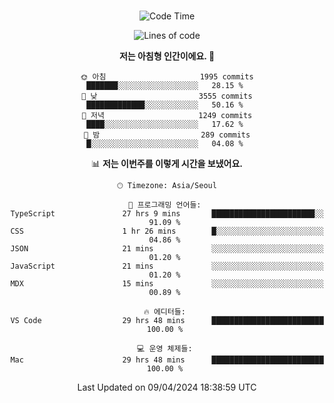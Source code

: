 <div align="center">

<br />

 <!--START_SECTION:waka-->
![Code Time](http://img.shields.io/badge/Code%20Time-2%2C360%20hrs%2053%20mins-blue)

![Lines of code](https://img.shields.io/badge/%EC%A0%80%EB%8A%94%20%EC%97%AC%ED%83%9C%EA%B9%8C%EC%A7%80%20-3.9%20million%20%EC%A4%84%EC%9D%98%20%EC%BD%94%EB%93%9C%EB%A5%BC%20%EC%9E%91%EC%84%B1%ED%96%88%EC%96%B4%EC%9A%94.-blue)

**저는 아침형 인간이에요. 🐤** 

```text
🌞 아침                     1995 commits        ███████░░░░░░░░░░░░░░░░░░   28.15 % 
🌆 낮　                     3555 commits        █████████████░░░░░░░░░░░░   50.16 % 
🌃 저녁                     1249 commits        ████░░░░░░░░░░░░░░░░░░░░░   17.62 % 
🌙 밤　                     289 commits         █░░░░░░░░░░░░░░░░░░░░░░░░   04.08 % 
```


📊 **저는 이번주를 이렇게 시간을 보냈어요.** 

```text
🕑︎ Timezone: Asia/Seoul

💬 프로그래밍 언어들: 
TypeScript               27 hrs 9 mins       ███████████████████████░░   91.09 % 
CSS                      1 hr 26 mins        █░░░░░░░░░░░░░░░░░░░░░░░░   04.86 % 
JSON                     21 mins             ░░░░░░░░░░░░░░░░░░░░░░░░░   01.20 % 
JavaScript               21 mins             ░░░░░░░░░░░░░░░░░░░░░░░░░   01.20 % 
MDX                      15 mins             ░░░░░░░░░░░░░░░░░░░░░░░░░   00.89 % 

🔥 에디터들: 
VS Code                  29 hrs 48 mins      █████████████████████████   100.00 % 

💻 운영 체제들: 
Mac                      29 hrs 48 mins      █████████████████████████   100.00 % 
```


 Last Updated on 09/04/2024 18:38:59 UTC
<!--END_SECTION:waka-->

</div>
